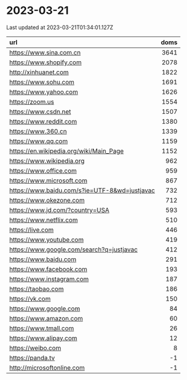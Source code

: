 # 2023-03-21

<!-- BEGIN -->
Last updated at 2023-03-21T01:34:01.127Z

url | doms
:- | -:
https://www.sina.com.cn | 3641
https://www.shopify.com | 2078
http://xinhuanet.com | 1822
https://www.sohu.com | 1691
https://www.yahoo.com | 1626
https://zoom.us | 1554
https://www.csdn.net | 1507
https://www.reddit.com | 1380
https://www.360.cn | 1339
https://www.qq.com | 1159
https://en.wikipedia.org/wiki/Main_Page | 1152
https://www.wikipedia.org | 962
https://www.office.com | 959
https://www.microsoft.com | 867
https://www.baidu.com/s?ie=UTF-8&wd=justjavac | 732
https://www.okezone.com | 712
https://www.jd.com/?country=USA | 593
https://www.netflix.com | 510
https://live.com | 446
https://www.youtube.com | 419
https://www.google.com/search?q=justjavac | 412
https://www.baidu.com | 291
https://www.facebook.com | 193
https://www.instagram.com | 187
https://taobao.com | 186
https://vk.com | 150
https://www.google.com | 84
https://www.amazon.com | 60
https://www.tmall.com | 26
https://www.alipay.com | 12
https://weibo.com | 8
https://panda.tv | -1
http://microsoftonline.com | -1
<!-- END -->
